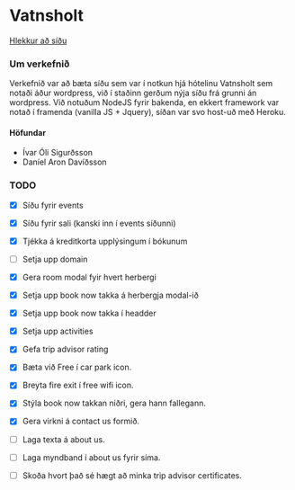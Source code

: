 # Vatnsholt
[Hlekkur að síðu](https://vatnsholt.herokuapp.com/)

### Um verkefnið
Verkefnið var að bæta síðu sem var í notkun hjá hótelinu Vatnsholt sem notaði áður wordpress, við í staðinn gerðum nýja síðu frá grunni án wordpress. Við notuðum NodeJS fyrir bakenda, en ekkert framework var notað í framenda (vanilla JS + Jquery), síðan var svo host-uð með Heroku.

#### Höfundar
- Ívar Óli Sigurðsson
- Daníel Aron Davíðsson

### TODO
- [X] Síðu fyrir events
- [X] Síðu fyrir sali (kanski inn í events síðunni)
- [X] Tjékka á kreditkorta upplýsingum í bókunum
- [ ] Setja upp domain
- [X] Gera room modal fyir hvert herbergi
- [X] Setja upp book now takka á herbergja modal-ið
- [X] Setja upp book now takka í headder
- [X] Setja upp activities
- [X] Gefa trip advisor rating
- [X] Bæta við Free í car park icon.
- [X] Breyta fire exit í free wifi icon.
- [X] Stýla book now takkan niðri, gera hann fallegann.
- [X] Gera virkni á contact us formið.
- [ ] Laga texta á about us.
- [ ] Laga myndband í about us fyrir síma.
- [ ] Skoða hvort það sé hægt að minka trip advisor certificates.

